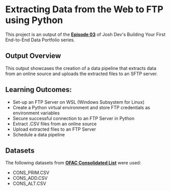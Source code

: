 # Extracting Data from the Web to FTP using Python

This project is an output of the __[Episode 03](https://www.youtube.com/watch?v=j7fNG-V4aGE&t=5649s)__ of Josh Dev's Building Your First End-to-End Data Portfolio series.

## Output Overview
This output showcases the creation of a data pipeline that extracts data from an online source and uploads the extracted files to an SFTP server.

## Learning Outcomes:
- Set-up an FTP Server on WSL (Windows Subsystem for Linux)
- Create a Python virtual environment and store FTP credentials as environment variables
- Secure successful connection to an FTP Server in Python
- Extract .CSV files from an online source
- Upload extracted files to an FTP Server
- Schedule a data pipeline

## Datasets
The following datasets from __[OFAC Consolidated List](https://sanctionslist.ofac.treas.gov/Home/ConsolidatedList)__ were used:
- CONS_PRIM.CSV
- CONS_ADD.CSV
- CONS_ALT.CSV
